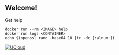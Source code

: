 ## Welcome!

Get help

    docker run --rm <IMAGE> help
    docker run logs <CONTAINER>
    echo $(openssl rand -base64 10 |tr -dc [:alnum:])

[![UCloud](https://jiobxn.files.wordpress.com/2020/12/ucloud2.png)](https://www.ucloud.cn/site/active/kuaijie.html?invitation_code=C1x0CC2BBF38292)
